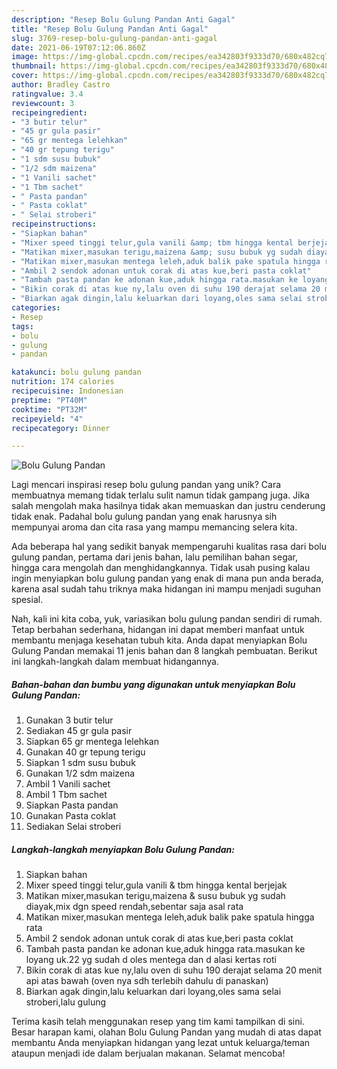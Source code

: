 ```yaml
---
description: "Resep Bolu Gulung Pandan Anti Gagal"
title: "Resep Bolu Gulung Pandan Anti Gagal"
slug: 3769-resep-bolu-gulung-pandan-anti-gagal
date: 2021-06-19T07:12:06.860Z
image: https://img-global.cpcdn.com/recipes/ea342803f9333d70/680x482cq70/bolu-gulung-pandan-foto-resep-utama.jpg
thumbnail: https://img-global.cpcdn.com/recipes/ea342803f9333d70/680x482cq70/bolu-gulung-pandan-foto-resep-utama.jpg
cover: https://img-global.cpcdn.com/recipes/ea342803f9333d70/680x482cq70/bolu-gulung-pandan-foto-resep-utama.jpg
author: Bradley Castro
ratingvalue: 3.4
reviewcount: 3
recipeingredient:
- "3 butir telur"
- "45 gr gula pasir"
- "65 gr mentega lelehkan"
- "40 gr tepung terigu"
- "1 sdm susu bubuk"
- "1/2 sdm maizena"
- "1 Vanili sachet"
- "1 Tbm sachet"
- " Pasta pandan"
- " Pasta coklat"
- " Selai stroberi"
recipeinstructions:
- "Siapkan bahan"
- "Mixer speed tinggi telur,gula vanili &amp; tbm hingga kental berjejak"
- "Matikan mixer,masukan terigu,maizena &amp; susu bubuk yg sudah diayak,mix dgn speed rendah,sebentar saja asal rata"
- "Matikan mixer,masukan mentega leleh,aduk balik pake spatula hingga rata"
- "Ambil 2 sendok adonan untuk corak di atas kue,beri pasta coklat"
- "Tambah pasta pandan ke adonan kue,aduk hingga rata.masukan ke loyang uk.22 yg sudah d oles mentega dan d alasi kertas roti"
- "Bikin corak di atas kue ny,lalu oven di suhu 190 derajat selama 20 menit api atas bawah (oven nya sdh terlebih dahulu di panaskan)"
- "Biarkan agak dingin,lalu keluarkan dari loyang,oles sama selai stroberi,lalu gulung"
categories:
- Resep
tags:
- bolu
- gulung
- pandan

katakunci: bolu gulung pandan 
nutrition: 174 calories
recipecuisine: Indonesian
preptime: "PT40M"
cooktime: "PT32M"
recipeyield: "4"
recipecategory: Dinner

---
```



![Bolu Gulung Pandan](https://img-global.cpcdn.com/recipes/ea342803f9333d70/680x482cq70/bolu-gulung-pandan-foto-resep-utama.jpg)

Lagi mencari inspirasi resep bolu gulung pandan yang unik? Cara membuatnya memang tidak terlalu sulit namun tidak gampang juga. Jika salah mengolah maka hasilnya tidak akan memuaskan dan justru cenderung tidak enak. Padahal bolu gulung pandan yang enak harusnya sih mempunyai aroma dan cita rasa yang mampu memancing selera kita.

Ada beberapa hal yang sedikit banyak mempengaruhi kualitas rasa dari bolu gulung pandan, pertama dari jenis bahan, lalu pemilihan bahan segar, hingga cara mengolah dan menghidangkannya. Tidak usah pusing kalau ingin menyiapkan bolu gulung pandan yang enak di mana pun anda berada, karena asal sudah tahu triknya maka hidangan ini mampu menjadi suguhan spesial.




Nah, kali ini kita coba, yuk, variasikan bolu gulung pandan sendiri di rumah. Tetap berbahan sederhana, hidangan ini dapat memberi manfaat untuk membantu menjaga kesehatan tubuh kita. Anda dapat menyiapkan Bolu Gulung Pandan memakai 11 jenis bahan dan 8 langkah pembuatan. Berikut ini langkah-langkah dalam membuat hidangannya.

<!--inarticleads1-->

##### Bahan-bahan dan bumbu yang digunakan untuk menyiapkan Bolu Gulung Pandan:

1. Gunakan 3 butir telur
1. Sediakan 45 gr gula pasir
1. Siapkan 65 gr mentega lelehkan
1. Gunakan 40 gr tepung terigu
1. Siapkan 1 sdm susu bubuk
1. Gunakan 1/2 sdm maizena
1. Ambil 1 Vanili sachet
1. Ambil 1 Tbm sachet
1. Siapkan  Pasta pandan
1. Gunakan  Pasta coklat
1. Sediakan  Selai stroberi




<!--inarticleads2-->

##### Langkah-langkah menyiapkan Bolu Gulung Pandan:

1. Siapkan bahan
1. Mixer speed tinggi telur,gula vanili &amp; tbm hingga kental berjejak
1. Matikan mixer,masukan terigu,maizena &amp; susu bubuk yg sudah diayak,mix dgn speed rendah,sebentar saja asal rata
1. Matikan mixer,masukan mentega leleh,aduk balik pake spatula hingga rata
1. Ambil 2 sendok adonan untuk corak di atas kue,beri pasta coklat
1. Tambah pasta pandan ke adonan kue,aduk hingga rata.masukan ke loyang uk.22 yg sudah d oles mentega dan d alasi kertas roti
1. Bikin corak di atas kue ny,lalu oven di suhu 190 derajat selama 20 menit api atas bawah (oven nya sdh terlebih dahulu di panaskan)
1. Biarkan agak dingin,lalu keluarkan dari loyang,oles sama selai stroberi,lalu gulung




Terima kasih telah menggunakan resep yang tim kami tampilkan di sini. Besar harapan kami, olahan Bolu Gulung Pandan yang mudah di atas dapat membantu Anda menyiapkan hidangan yang lezat untuk keluarga/teman ataupun menjadi ide dalam berjualan makanan. Selamat mencoba!
